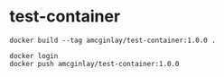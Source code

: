 # test-container

```
docker build --tag amcginlay/test-container:1.0.0 .

docker login
docker push amcginlay/test-container:1.0.0
```

